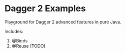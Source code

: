 Dagger 2 Examples
=================

Playground for Dagger 2 advanced features in pure Java.

Includes:

1. @Binds
2. @Reuse (TODO)